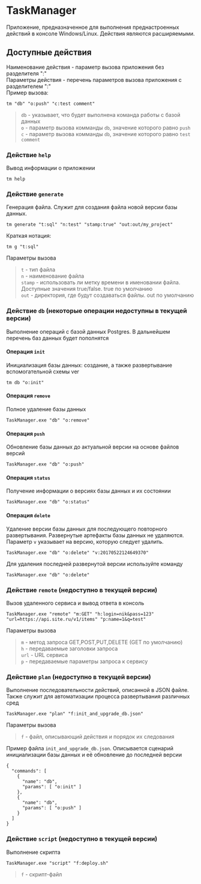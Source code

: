 # TaskManager
Приложение, предназначенное для выполнения преднастроенных действий в консоле Windows/Linux. Действия являются расширяемыми. 
## Доступные действия
Наименование действия - параметр вызова приложения без разделителя ":"   
Параметры действия - перечень параметров вызова приложения с разделителем ":"   
Пример вызова:
```
tm "db" "o:push" "c:test comment"
```
>`db` - указывает, что будет выполнена команда работы с базой данных  
>`o` - параметр вызова комманды `db`, значение которого равно `push`  
>`c` - параметр вызова комманды `db`, значение которого равно `test comment`  
### Действие `help`
Вывод информации о приложении
```
tm help
```
### Действие `generate`
Генерация файла. Служит для создания файла новой версии базы данных.
```
tm generate "t:sql" "n:test" "stamp:true" "out:out/my_project"
```
 Краткая нотация:
```
tm g "t:sql"
```
Параметры вызова   
>`t` - тип файла   
>`n` - наименование файла   
>`stamp` - использовать ли метку времени в именовании файла. Доступные значения true/false. true по умолчанию  
>`out` - директория, где будут создаваться файлы. out по умолчанию 
### Действие `db` (некоторые операции недоступны в текущей версии)
Выполнение операций с базой данных Postgres. В дальнейшем перечень баз данных будет пополнятся
#### Операция `init`
Инициализация базы данных: создание, а также развертывание вспомогательной схемы ver
```
tm db "o:init"
```
#### Операция `remove`
Полное удаление базы данных
```
TaskManager.exe "db" "o:remove"
```
#### Операция `push`
Обновление базы данных до актуальной версии на основе файлов версий
```
TaskManager.exe "db" "o:push"
```
#### Операция `status`
Получение информации о версиях базы данных и их состоянии
```
TaskManager.exe "db" "o:status"
```
#### Операция `delete`
Удаление версии базы данных для последующего повторного развертывания. Развернутые артефакты базы данных не удаляются. Параметр `v` указывает на версию, которую следует удалить.
```
TaskManager.exe "db" "o:delete" "v:20170522124649370"
```
Для удаления последней развернутой версии используйте команду
```
TaskManager.exe "db" "o:delete"
```
### Действие `remote` (недоступно в текущей версии)
Вызов удаленного сервиса и вывод ответа в консоль
```
TaskManager.exe "remote" "m:GET" "h:login=nik&pass=123" "url=https://api.site.ru/v1/items" "p:name=1&q=test"
```
Параметры вызова   
>`m` - метод запроса GET,POST,PUT,DELETE (GET по умолчанию)   
>`h` - передаваемые заголовки запроса   
>`url` - URL сервиса  
>`p` - передаваемые параметры запроса к сервису  
### Действие `plan` (недоступно в текущей версии)
Выполнение последовательности действий, описанной в JSON файле. Также служит для автоматизации процесса развертывания различных сред
```
TaskManager.exe "plan" "f:init_and_upgrade_db.json"
```
Параметры вызова   
>`f` - файл, описывающий действия и порядок их следования   

Пример файла `init_and_upgrade_db.json`. Описывается сценарий инициализации базы данных и её обновление до последней версии
```
{
  "commands": [
    {
      "name": "db",
      "params": [ "o:init" ]
    },
    {
      "name": "db",
      "params": [ "o:push" ]
    }
  ]
}
```
### Действие `script` (недоступно в текущей версии)
Выполнение скрипта
```
TaskManager.exe "script" "f:deploy.sh"
```
>`f` - скрипт-файл 